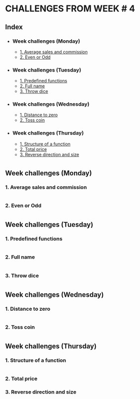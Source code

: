 # CHALLENGES FROM WEEK # 4 

## Index
- ### Week challenges (Monday)
    - [1. Average sales and commission](#1-average-sales-and-commission)
    - [2. Even or Odd](#2-even-or-odd)
- ### Week challenges (Tuesday)
    - [1. Predefined functions](#1-predefined-functions)
    - [2. Full name](#2-full-name)
    - [3. Throw dice](#3-throw-dice)
- ### Week challenges (Wednesday)
    - [1. Distance to zero](#1-distance-to-zero)
    - [2. Toss coin](#2-toss-coin)
    
- ### Week challenges (Thursday)
    - [1. Structure of a function](#1-structure-of-a-function)
    - [2. Total price](#2-total-price)
    - [3. Reverse direction and size](#3-reverse-direction-and-size)

#

## Week challenges (Monday)

### 1. Average sales and commission
#

### 2. Even or Odd

#

## Week challenges (Tuesday)
### 1. Predefined functions
#
### 2. Full name
#
### 3. Throw dice
#
## Week challenges (Wednesday)

### 1. Distance to zero
#
### 2. Toss coin

#
#
## Week challenges (Thursday)
 ### 1. Structure of a function

#
 ### 2. Total price

 ### 3. Reverse direction and size

#